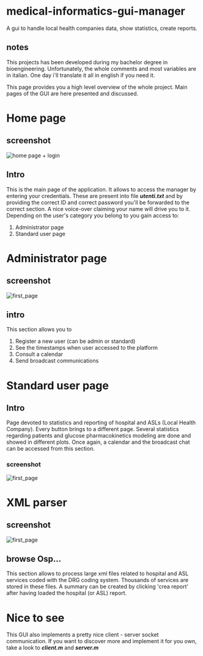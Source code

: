 # medical-informatics-gui-manager
A gui to handle local health companies data, show statistics, create reports. 

## notes
This projects has been developed during my bachelor degree in bioengineering. Unfortunately, the whole comments and most variables are in italian. 
One day i'll translate it all in english if you need it.

This page provides you a high level overview of the whole project. Main pages of the GUI are here presented and discussed. 

# Home page 
## screenshot 
![home page + login](https://github.com/gioele8/medical-informatics-gui-manager/blob/master/screenshots/homepage_with_login.png)

## Intro
This is the main page of the application. It allows to access the manager by entering your credentials. These are present into file ***utenti.txt*** and by providing the correct ID and correct password you'll be forwarded to the correct section. A nice voice-over claiming your name will drive you to it.  
Depending on the user's category you belong to you gain access to:
1) Administrator page 
2) Standard user page 

# Administrator page
## screenshot
![first_page](https://github.com/gioele8/medical-informatics-gui-manager/blob/master/screenshots/admin_page.png)

## intro 
This section allows you to 
1) Register a new user (can be admin or standard) 
2) See the timestamps when user accessed to the platform
3) Consult a calendar
4) Send broadcast communications

# Standard user page
## Intro 
Page devoted to statistics and reporting of hospital and ASLs (Local Health Company).
Every button brings to a different page. Several statistics regarding patients and glucose pharmacokinetics modeling are done and showed in different plots. 
Once again, a calendar and the broadcast chat can be accessed from this section. 

### screenshot 
![first_page](https://github.com/gioele8/medical-informatics-gui-manager/blob/master/screenshots/standard_user_page.png)

# XML parser 
## screenshot
![first_page](https://github.com/gioele8/medical-informatics-gui-manager/blob/master/screenshots/first_page.png)
## browse Osp...
This section allows to process large xml files related to hospital and ASL services coded with the DRG coding system. Thousands of services are stored in these files. A summary can be created by clicking 'crea report' after having loaded the hospital (or ASL) report. 

# Nice to see 
This GUI also implements a pretty nice client - server socket communication. If you want to discover more and implement it for you own, take a look to ***client.m*** and ***server.m*** 


